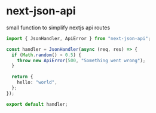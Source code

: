 # next-json-api
small function to simplify nextjs api routes

```ts
import { JsonHandler, ApiError } from "next-json-api";

const handler = JsonHandler(async (req, res) => {
  if (Math.random() > 0.5) {
    throw new ApiError(500, "Something went wrong");
  }

  return {
    hello: "world",
  };
});

export default handler;
```